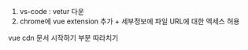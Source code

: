 1. vs-code : vetur 다운
2. chrome에 vue extension 추가 + 세부정보에 파일 URL에 대한 엑세스 허용



vue cdn 문서 시작하기 부분 따라치기